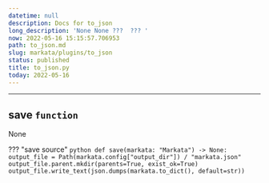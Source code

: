 ```yaml
---
datetime: null
description: Docs for to_json
long_description: 'None None ???  ??? '
now: 2022-05-16 15:15:57.706953
path: to_json.md
slug: markata/plugins/to_json
status: published
title: to_json.py
today: 2022-05-16
---
```


---

## save `function`

None

??? "save source"
    ``` python
    def save(markata: "Markata") -> None:
        output_file = Path(markata.config["output_dir"]) / "markata.json"
        output_file.parent.mkdir(parents=True, exist_ok=True)
        output_file.write_text(json.dumps(markata.to_dict(), default=str))
    ```